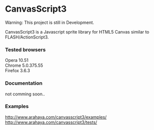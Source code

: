 CanvasScript3
======
Warning: This project is still in Development.

CanvasScript3 is a Javascript sprite library for HTML5 Canvas similar to FLASH/ActionScript3. 

### Tested browsers ###
Opera 10.51  
Chrome 5.0.375.55  
Firefox 3.6.3

### Documentation ###

not comming soon..

### Examples ###

http://www.arahaya.com/canvasscript3/examples/  
http://www.arahaya.com/canvasscript3/tests/
